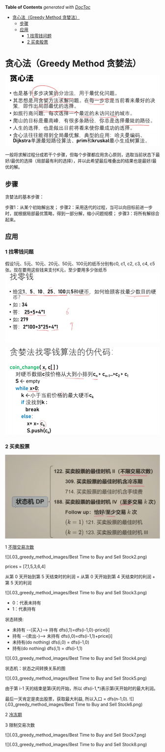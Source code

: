 <!-- START doctoc generated TOC please keep comment here to allow auto update -->
<!-- DON'T EDIT THIS SECTION, INSTEAD RE-RUN doctoc TO UPDATE -->
**Table of Contents**  *generated with [DocToc](https://github.com/thlorenz/doctoc)*

- [贪心法（Greedy Method 贪婪法）](#%E8%B4%AA%E5%BF%83%E6%B3%95greedy-method-%E8%B4%AA%E5%A9%AA%E6%B3%95)
  - [步骤](#%E6%AD%A5%E9%AA%A4)
  - [应用](#%E5%BA%94%E7%94%A8)
    - [1 找零钱问题](#1-%E6%89%BE%E9%9B%B6%E9%92%B1%E9%97%AE%E9%A2%98)
    - [2 买卖股票](#2-%E4%B9%B0%E5%8D%96%E8%82%A1%E7%A5%A8)

<!-- END doctoc generated TOC please keep comment here to allow auto update -->

# 贪心法（Greedy Method 贪婪法）

![](.03_greedy_method_images/greedy_method.png)

一般将求解过程分成若干个步骤，但每个步骤都应用贪心原则，选取当前状态下最好/最优的选择（局部最有利的选择），并以此希望最后堆叠出的结果也是最好/最优的解。

## 步骤
贪婪法的基本步骤：

步骤1：从某个初始解出发；
步骤2：采用迭代的过程，当可以向目标前进一步时，就根据局部最优策略，得到一部分解，缩小问题规模；
步骤3：将所有解综合起来。

## 应用
### 1 找零钱问题
假设1元、5元、10元、20元、50元、100元的纸币分别有c0, c1, c2, c3, c4, c5张。现在要用这些钱来支付K元，至少要用多少张纸币
![](.03_greedy_method_images/get_change.png)


![](.03_greedy_method_images/coin_change_code.png)


### 2 买卖股票 

![](.03_greedy_method_images/buy_and_sell_stock.png)


1 [不限交易次数](03_greedy_method/122_best_time_to_buy_and_sell_stock_II_test.go)

![](.03_greedy_method_images/Best Time to Buy and Sell Stock2.png)

prices = [7,1,5,3,6,4]

从第 0 天开始到第 5 天结束时的利润 = 从第 0 天开始到第 4 天结束时的利润 + 第 5 天的利润 

![](.03_greedy_method_images/Best Time to Buy and Sell Stock3.png)

- 0：代表未持有
- 1：代表持有

状态转换: 
- 未持有 --(买入)--> 持有   dfs(i,1)=dfs(i-1,0)-price[i]
- 持有 --(卖出-)--> 未持有  dfs(i,0)=dfs(i-1,1)+price[i]
- 未持有(do nothing) dfs(i,0) = dfs(i-1,0)
- 持有(do nothing)  dfs(i,1) = dfs(i-1,1)


![](.03_greedy_method_images/Best Time to Buy and Sell Stock4.png)



状态机：状态之间转换关系的图

![](.03_greedy_method_images/Best Time to Buy and Sell Stock5.png)

由于第 i-1 天的结束是第i天的开始，所以 dfs(i-1,*)表示第i天开始时的最大利润。

最后一天肯定是卖出股票，获取最大利益, 所以入口 = dfs(n-1,0).
![](.03_greedy_method_images/Best Time to Buy and Sell Stock6.png)

2 [冷冻期](03_greedy_method/122_best_time_to_buy_and_sell_stock_II_test.go)

3 限制交易次数

![](.03_greedy_method_images/Best Time to Buy and Sell Stock7.png)

![](.03_greedy_method_images/Best Time to Buy and Sell Stock8.png)
